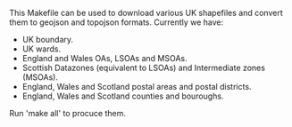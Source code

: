 This Makefile can be used to download various UK shapefiles and convert them to geojson and topojson formats. Currently we have:

- UK boundary.
- UK wards.
- England and Wales OAs, LSOAs and MSOAs.
- Scottish Datazones (equivalent to LSOAs) and Intermediate zones (MSOAs).
- England, Wales and Scotland postal areas and postal districts.
- England, Wales and Scotland counties and bouroughs.

Run 'make all' to procuce them.